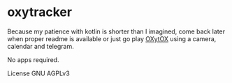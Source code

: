 # oxytracker

Because my patience with kotlin is shorter than I imagined,
come back later when proper readme is available or just go
play [OXytOX](https://github.com/telamon/oxytox) using a camera, calendar and telegram.

No apps required.

License GNU AGPLv3
